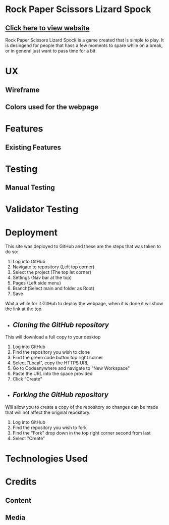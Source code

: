 # Rock Paper Scissors Lizard Spock

## [Click here to view website](https://iainjackson90.github.io/pp2-rock-paper-scissors-lizard-spock/)

Rock Paper Scissors Lizard Spock is a game created that is simple to play.
It is desingend for people that hass a few moments to spare while on a break, or 
in general just want to pass time for a bit.



# UX



## Wireframe


## Colors used for the webpage


# Features



## Existing Features



# Testing



## Manual Testing


# Validator Testing


# Deployment

This site was deployed to GitHub and these are the steps that was taken to do so:

1. Log into GitHub
2. Navigate to repository (Left top corner)
3. Select the project  (The top let corner)
4. Settings (Nav bar at the top)
5. Pages (Left side menu)
6. Branch(Select main and folder as Root)
7. Save

Wait a while for it GitHub to deploy the webpage, when it is done it wil show
the link at the top



- ## _Cloning the GitHub repository_

This will download a full copy to your desktop

1. Log into GitHub
2. Find the repository you wish to clone
3. Find the green code button top right corner
4. Select "Local", copy the HTTPS URL
5. Go to Codeanywhere and navigate to "New Workspace"
6. Paste the URL into the space provided
7. Click "Create"


- ## _Forking the GitHub repository_

Will allow you to create a copy of the repository so changes can be made that will not affect the original repository.

1. Log into GitHub
2. Find the repository you wish to fork
3. Find the "Fork" drop down in the top right corner second from last
4. Select "Create"  



# Technologies Used



# Credits



## Content



## Media

